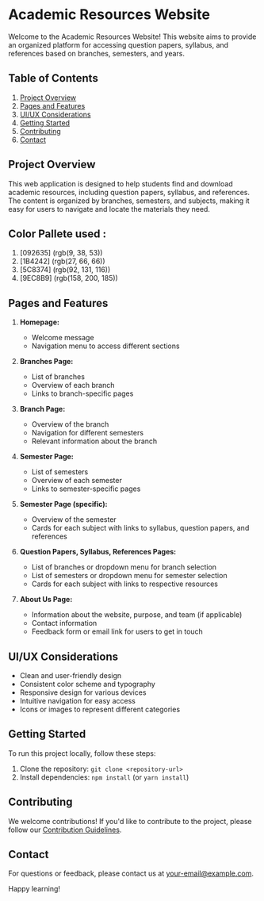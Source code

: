 # Academic Resources Website

Welcome to the Academic Resources Website! This website aims to provide an organized platform for accessing question papers, syllabus, and references based on branches, semesters, and years.

## Table of Contents
1. [Project Overview](#project-overview)
2. [Pages and Features](#pages-and-features)
3. [UI/UX Considerations](#uiux-considerations)
4. [Getting Started](#getting-started)
5. [Contributing](#contributing)
6. [Contact](#contact)

## Project Overview
This web application is designed to help students find and download academic resources, including question papers, syllabus, and references. The content is organized by branches, semesters, and subjects, making it easy for users to navigate and locate the materials they need. 

## Color Pallete used :
1. [092635] (rgb(9, 38, 53))
2. [1B4242] (rgb(27, 66, 66))
3. [5C8374] (rgb(92, 131, 116))
4. [9EC8B9] (rgb(158, 200, 185))

## Pages and Features
1. **Homepage:**
   - Welcome message
   - Navigation menu to access different sections

2. **Branches Page:**
   - List of branches
   - Overview of each branch
   - Links to branch-specific pages

3. **Branch Page:**
   - Overview of the branch
   - Navigation for different semesters
   - Relevant information about the branch

4. **Semester Page:**
   - List of semesters
   - Overview of each semester
   - Links to semester-specific pages

5. **Semester Page (specific):**
   - Overview of the semester
   - Cards for each subject with links to syllabus, question papers, and references

6. **Question Papers, Syllabus, References Pages:**
   - List of branches or dropdown menu for branch selection
   - List of semesters or dropdown menu for semester selection
   - Cards for each subject with links to respective resources

8. **About Us Page:**
   - Information about the website, purpose, and team (if applicable)
   - Contact information
   - Feedback form or email link for users to get in touch

## UI/UX Considerations
- Clean and user-friendly design
- Consistent color scheme and typography
- Responsive design for various devices
- Intuitive navigation for easy access
- Icons or images to represent different categories

## Getting Started
To run this project locally, follow these steps:

1. Clone the repository: `git clone <repository-url>`
2. Install dependencies: `npm install` (or `yarn install`)

<!-- Add more instructions as needed -->

## Contributing
We welcome contributions! If you'd like to contribute to the project, please follow our [Contribution Guidelines](CONTRIBUTING.md).

## Contact
For questions or feedback, please contact us at [your-email@example.com](mailto:your-email@example.com).

Happy learning!
